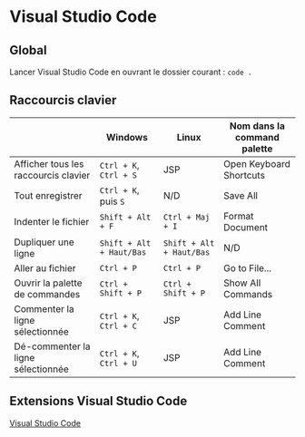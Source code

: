 # Visual Studio Code

## Global

Lancer Visual Studio Code en ouvrant le dossier courant : `code .`

## Raccourcis clavier

|                                      | Windows                  | Linux                    | Nom dans la command palette |
|--------------------------------------|--------------------------|--------------------------|-----------------------------|
| Afficher tous les raccourcis clavier | `Ctrl + K`, `Ctrl + S`   | JSP                      | Open Keyboard Shortcuts     |
| Tout enregistrer                     | `Ctrl + K`, puis `S`     | N/D                      | Save All                    |
| Indenter le fichier                  | `Shift + Alt + F`        | `Ctrl + Maj + I`         | Format Document             |
| Dupliquer une ligne                  | `Shift + Alt + Haut/Bas` | `Shift + Alt + Haut/Bas` | N/D                         |
| Aller au fichier                     | `Ctrl + P`               | `Ctrl + P`               | Go to File...               |
| Ouvrir la palette de commandes       | `Ctrl + Shift + P`       | `Ctrl + Shift + P`       | Show All Commands           |
| Commenter la ligne sélectionnée      | `Ctrl + K`, `Ctrl + C`   | JSP                      | Add Line Comment            |
| Dé-commenter la ligne sélectionnée   | `Ctrl + K`, `Ctrl + U`   | JSP                      | Add Line Comment            |

## Extensions Visual Studio Code

[Visual Studio Code](./VSCodeExtensions.md)
